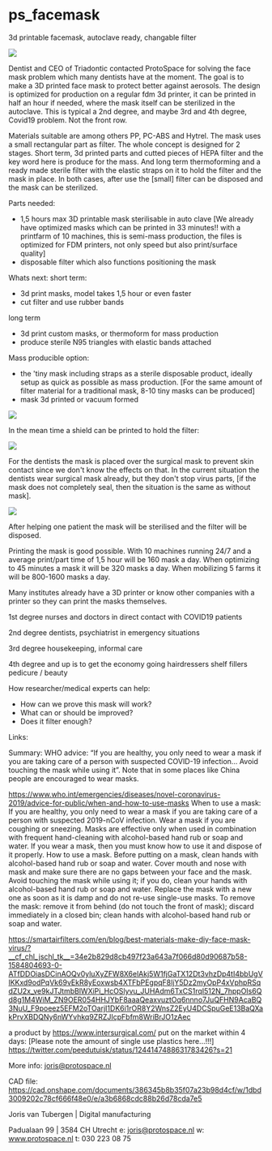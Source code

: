 # ps_facemask
3d printable facemask, autoclave ready, changable filter

![](https://github.com/rooiejoris/ps_facemask/blob/master/images/01_dentist.png)

Dentist and CEO of Triadontic contacted ProtoSpace for solving the face mask problem which many dentists have at the moment. The goal is to make a 3D printed face mask to protect better against aerosols. The design is optimized for production on a regular fdm 3d printer, it can be printed in half an hour if needed, where the mask itself can be sterilized in the autoclave.
This is typical a 2nd degree, and maybe 3rd and 4th degree, Covid19 problem. Not the front row.




Materials suitable are among others PP, PC-ABS and Hytrel. The mask uses a small rectangular part as filter. 
The whole concept is designed for 2 stages. Short term, 3d printed parts and cutted pieces of HEPA filter and the key word here is produce for the mass. And long term thermoforming and a ready made sterile filter with the elastic straps on it to hold the filter and the mask in place. In both cases, after use the [small] filter can be disposed and the mask can be sterilized.

Parts needed:
- 1,5 hours max 3D printable mask sterilisable in auto clave
[We already have optimized masks which can be printed in 33 minutes!! with a printfarm of 10 machines, this is semi-mass production, the files is optimized for FDM printers, not only speed but also print/surface quality]
- disposable filter which also functions positioning the mask

Whats next:
short term:
- 3d print masks, model takes 1,5 hour or even faster
- cut filter and use rubber bands

long term
- 3d print custom masks, or thermoform for mass production
- produce sterile N95 triangles with elastic bands attached



Mass producible option:
- the 'tiny mask including straps as a sterile disposable product, ideally setup as quick as possible as mass production. [For the same amount of filter material for a traditional mask, 8-10 tiny masks can be produced]
- mask 3d printed or vacuum formed

![](https://github.com/rooiejoris/ps_facemask/blob/master/images/02_massproduction.png)

In the mean time a shield can be printed to hold the filter:

![](https://github.com/rooiejoris/ps_facemask/blob/master/images/03_3dprinting.png)

For the dentists the mask is placed over the surgical mask to prevent skin contact since we don't know the effects on that.
In the current situation the dentists wear surgical mask already, but they don't stop virus parts, [if the mask does not completely seal, then the situation is the same as without mask].



![](https://github.com/rooiejoris/ps_facemask/blob/master/images/04_dentist.png)


After helping one patient the mask will be sterilised and the filter will be disposed.

Printing the mask is good possible. With 10 machines running 24/7 and a average print/part time of 1,5 hour will be 160 mask a day.
When optimizing to 45 minutes a mask it will be 320 masks a day.
When mobilizing 5 farms it will be 800-1600 masks a day.

Many institutes already have a 3D printer or know other companies with a printer so they can print the masks themselves.


1st degree
nurses and doctors in direct contact with COVID19 patients

2nd degree
dentists, psychiatrist in emergency situations

3rd degree
housekeeping, informal care

4th degree and up is to get the economy going
hairdressers
shelf fillers
pedicure / beauty





How researcher/medical experts can help:
- How can we prove this mask will work?
- What can or should be improved?
- Does it filter enough?


Links:

Summary: WHO advice: “If you are healthy, you only need to wear a mask if you are taking care of a person with suspected COVID-19 infection… Avoid touching the mask while using it”. Note that in some places like China people are encouraged to wear masks. 

https://www.who.int/emergencies/diseases/novel-coronavirus-2019/advice-for-public/when-and-how-to-use-masks
When to use a mask:
If you are healthy, you only need to wear a mask if you are taking care of a person with suspected 2019-nCoV infection.
Wear a mask if you are coughing or sneezing.
Masks are effective only when used in combination with frequent hand-cleaning with alcohol-based hand rub or soap and water.
If you wear a mask, then you must know how to use it and dispose of it properly.
How to use a mask.
Before putting on a mask, clean hands with alcohol-based hand rub or soap and water.
Cover mouth and nose with mask and make sure there are no gaps between your face and the mask.
Avoid touching the mask while using it; if you do, clean your hands with alcohol-based hand rub or soap and water.
Replace the mask with a new one as soon as it is damp and do not re-use single-use masks.
To remove the mask: remove it from behind (do not touch the front of mask); discard immediately in a closed bin; clean hands with alcohol-based hand rub or soap and water.

https://smartairfilters.com/en/blog/best-materials-make-diy-face-mask-virus/?__cf_chl_jschl_tk__=34e2b829d8cb497f23a643a7f066d80d90687b58-1584804693-0-ATfDDOiasDCinAOQv0yluXyZFW8X6elAkj5W1fjGaTX12Dt3vhzDp4tI4bbUgVlKKxd9odPqVk69vEkR8yEoxwsb4XTFbPEgpqF8ljY5Dz2myOpP4xVphpRSqdZU2x_ve9kJTJtmbBlWXiPi_HcOSlyvu_JUHAdm6TxCS1rqI512N_7hppOIs6Qd8g1M4WiM_ZN9OER054HHJYbF8aaaQeaxvuztOq6nnno7JuQFHN9AcaBQ3NuU_F9poeez5EFM2oTOarjI1DK6i1rOR8Y2WnsZ2EyU4DCSpuGeE13BaQXakPrvXBDQNy6nWYvhkq9ZRZJIcpFbfm8WriBrJO1zAec
 
a product by https://www.intersurgical.com/ put on the market within 4 days:
[Please note the amount of single use plastics here...!!!]
https://twitter.com/peedutuisk/status/1244147488631783426?s=21



More info:
joris@protospace.nl

CAD file: https://cad.onshape.com/documents/386345b8b35f07a23b98d4cf/w/1dbd3009202c78cf666f48e0/e/a3b6868cdc88b26d78cda7e5



Joris van Tubergen | Digital manufacturing

Padualaan 99 | 3584 CH Utrecht
e:  joris@protospace.nl
w: www.protospace.nl
t:  030 223 08 75   
  

